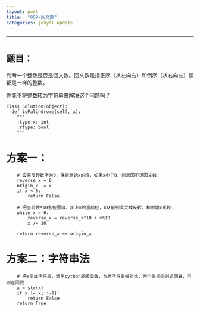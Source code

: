 ```yaml
---
layout: post
title:  "009-回文数"
categories: jekyll update
---
```

_______________________________________________________________________________
# `题目：`
判断一个整数是否是回文数。回文数是指正序（从左向右）和倒序（从右向左）读都是一样的整数。

你能不将整数转为字符串来解决这个问题吗？

    class Solution(object):
      def isPalindrome(self, x):
        """
        :type x: int
        :rtype: bool
        """

# 方案一：

        # 设置反转数字为0，保留原始x的值，如果x小于0，则返回不是回文数
        reverse_x = 0            
        origin_x  = x             
        if x < 0:                
            return False
      
        # 把当前数*10各位晋级，加上x的当前位，x从低到高完成反转，和原始x比较
        while x > 0:             
            reverse_x = reverse_x*10 + x%10    
            x /= 10               
        
        return reverse_x == origin_x   

# 方案二：字符串法
  
        # 把x变成字符串，调用python反转函数，与原字符串做对比，两个串相同则返回真，否则返回假
        x = str(x)              
        if x != x[::-1]:         
            return False        
        return True           